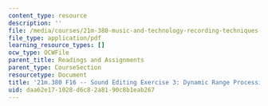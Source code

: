 ```yaml
---
content_type: resource
description: ''
file: /media/courses/21m-380-music-and-technology-recording-techniques-and-audio-production-fall-2016/daa62e171028d6c82a8190c8b1eab267_MIT21M_380F16_assn_ed3.pdf
file_type: application/pdf
learning_resource_types: []
ocw_type: OCWFile
parent_title: Readings and Assignments
parent_type: CourseSection
resourcetype: Document
title: '21m.380 F16 -- Sound Editing Exercise 3: Dynamic Range Processing'
uid: daa62e17-1028-d6c8-2a81-90c8b1eab267
---
```


